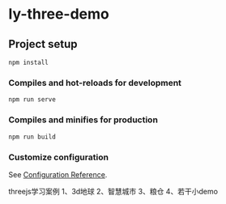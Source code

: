 # ly-three-demo

## Project setup
```
npm install
```

### Compiles and hot-reloads for development
```
npm run serve
```

### Compiles and minifies for production
```
npm run build
```

### Customize configuration
See [Configuration Reference](https://cli.vuejs.org/config/).

threejs学习案例
1、3d地球
2、智慧城市
3、粮仓
4、若干小demo

